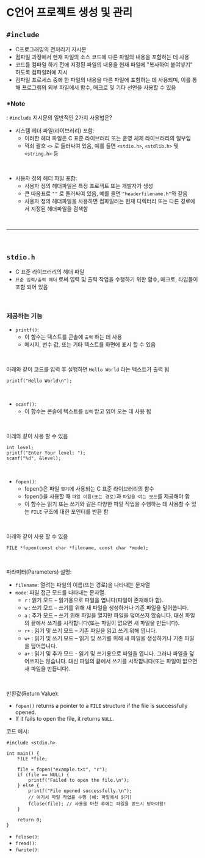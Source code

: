 # C언어 프로젝트 생성 및 관리


## `#include`
- C프로그래밍의 전처리기 지시문
- 컴파일 과정에서 현재 파일의 소스 코드에 다른 파일의 내용을 포함하는 데 사용
- 코드를 컴파일 하기 전에 지정된 파일의 내용을 현재 파일에 "복사하여 붙여넣기" 하도록 컴파일러에 지시
- 컴파일 프로세스 중에 한 파일의 내용을 다른 파일에 포함하는 데 사용되며, 이를 통해 프로그램의 외부 파일에서 함수, 매크로 및 기타 선언을 사용할 수 있음

### *Note

: `#include` 지시문의 일반적인 2가지 사용법은?

- 시스템 헤더 파일(라이브러리) 포함: 
  - 이러한 헤더 파일은 C 표준 라이브러리 또는 운영 체제 라이브러리의 일부임
  - 꺽쇠 괄호 `<>` 로 둘러싸여 있음, 예를 들면 `<stdio.h>`, `<stdlib.h>` 및 `<string.h>` 등

</br>

- 사용자 정의 헤더 파일 포함:
  - 사용자 정의 헤더파일은 특정 프로젝트 또는 개발자가 생성
  - 큰 따옴표로 `""` 로 둘러싸여 있음, 예를 들면 `"headerfilename.h"`와 같음
  - 사용자 정의 헤더파일을 사용하면 컴파일러는 현재 디렉터리 또는 다른 경로에서 지정된 헤더파일을 검색함

</br>

---

</br>

## `stdio.h`
- C 표준 라이브러리의 헤더 파일
- `표준 입력/출력 헤더` 로써 입력 및 출력 작업을 수행하기 위한 함수, 매크로, 타입들이 포함 되어 있음

</br>

### 제공하는 기능

- `printf()`: 
  - 이 함수는 텍스트를 콘솔에 `출력` 하는 데 사용
  - 메시지, 변수 값, 또는 기타 텍스트를 화면에 표시 할 수 있음

</br>

아래와 같이 코드를 입력 후 실행하면 `Hello World` 라는 텍스트가 출력 됨 
```
printf("Hello World\n");
```

</br>

- `scanf()`:
  - 이 함수는 콘솔에 텍스트를 `입력` 받고 읽어 오는 데 사용 됨
  
</br>

아래와 같이 사용 할 수 있음
```
int level;
printf("Enter Your level: ");
scanf("%d", &level);
```

</br>

- `fopen()`: 
  - fopen()은 파일 `열기`에 사용되는 C 표준 라이브러리의 함수
  - fopen()을 사용할 때 `파일 이름(또는 경로)`과 `파일을 여는 모드`를 제공해야 함 
  - 이 함수는 읽기 또는 쓰기와 같은 다양한 파일 작업을 수행하는 데 사용할 수 있는 `FILE` 구조에 대한 포인터를 반환 함

</br>

아래와 같이 사용 할 수 있음
```
FILE *fopen(const char *filename, const char *mode);
```

</br>

파라미터(Parameters) 설명:
- `filename`: 열려는 파일의 이름(또는 경로)을 나타내는 문자열
- `mode`: 파일 접근 모드를 나타내는 문자열.
  - `r` : 읽기 모드 – 읽기용으로 파일을 엽니다(파일이 존재해야 함).
  - `w` : 쓰기 모드 – 쓰기를 위해 새 파일을 생성하거나 기존 파일을 덮어씁니다.
  - `a` : 추가 모드 – 쓰기 위해 파일을 열지만 파일을 덮어쓰지 않습니다. 대신 파일의 끝에서 쓰기를 시작합니다(또는 파일이 없으면 새 파일을 만듭니다).
  - `r+` : 읽기 및 쓰기 모드 – 기존 파일을 읽고 쓰기 위해 엽니다.
  - `w+` : 읽기 및 쓰기 모드 – 읽기 및 쓰기를 위해 새 파일을 생성하거나 기존 파일을 덮어씁니다.
  - `a+` : 읽기 및 추가 모드 - 읽기 및 쓰기용으로 파일을 엽니다. 그러나 파일을 덮어쓰지는 않습니다. 대신 파일의 끝에서 쓰기를 시작합니다(또는 파일이 없으면 새 파일을 만듭니다).

</br>

반환값(Return Value):
- `fopen()` returns a pointer to a `FILE` structure if the file is successfully opened. 
- If it fails to open the file, it returns `NULL`.

코드 예시: 
```
#include <stdio.h>

int main() {
    FILE *file;

    file = fopen("example.txt", "r");
    if (file == NULL) {
        printf("Failed to open the file.\n");
    } else {
        printf("File opened successfully.\n");
        // 여기서 파일 작업을 수행 (예: 파일에서 읽기)
        fclose(file); // 사용을 마친 후에는 파일을 받드시 닫아야함!
    }

    return 0;
}
```

- `fclose()`:
- `fread()`: 
- `fwrite()`:
